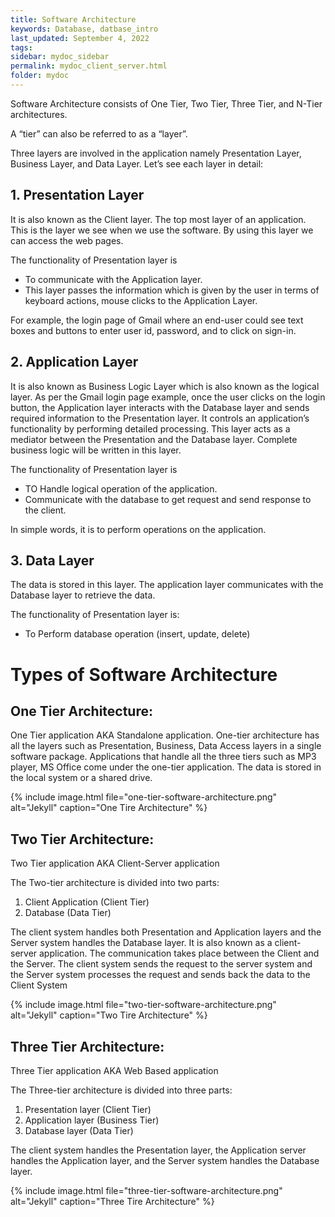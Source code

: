 ```yaml
---
title: Software Architecture
keywords: Database, datbase_intro
last_updated: September 4, 2022
tags: 
sidebar: mydoc_sidebar
permalink: mydoc_client_server.html
folder: mydoc
---
```


Software Architecture consists of One Tier, Two Tier, Three Tier, and N-Tier architectures.

A “tier” can also be referred to as a “layer”.

Three layers are involved in the application namely Presentation Layer, Business Layer, and Data Layer. Let’s see each layer in detail:

## 1. Presentation Layer
It is also known as the Client layer. The top most layer of an application. This is the layer we see when we use the software. By using this layer we can access the web pages. 

The functionality of Presentation layer is 
- To communicate with the Application layer. 
- This layer passes the information which is given by the user in terms of keyboard actions, mouse clicks to the Application Layer.

For example, the login page of Gmail where an end-user could see text boxes and buttons to enter user id, password, and to click on sign-in.

## 2. Application Layer

It is also known as Business Logic Layer which is also known as the logical layer. As per the Gmail login page example, once the user clicks on the login button, the Application layer interacts with the Database layer and sends required information to the Presentation layer. It controls an application’s functionality by performing detailed processing. This layer acts as a mediator between the Presentation and the Database layer. Complete business logic will be written in this layer.

The functionality of Presentation layer is 
- TO Handle logical operation of the application.
- Communicate with the database to get request and send response to the client.

In simple words, it is to perform operations on the application.

## 3. Data Layer
The data is stored in this layer. The application layer communicates with the Database layer to retrieve the data.

The functionality of Presentation layer is:
- To Perform database operation (insert, update, delete)


# Types of Software Architecture

## One Tier Architecture:

One Tier application AKA Standalone application. One-tier architecture has all the layers such as Presentation, Business, Data Access layers in a single software package. Applications that handle all the three tiers such as MP3 player, MS Office come under the one-tier application. The data is stored in the local system or a shared drive. 

{% include image.html file="one-tier-software-architecture.png" alt="Jekyll" caption="One Tire Architecture" %}

## Two Tier Architecture:
Two Tier application AKA Client-Server application

The Two-tier architecture is divided into two parts:

1. Client Application (Client Tier)
2. Database (Data Tier)

The client system handles both Presentation and Application layers and the Server system handles the Database layer. It is also known as a client-server application. The communication takes place between the Client and the Server. The client system sends the request to the server system and the Server system processes the request and sends back the data to the Client System

{% include image.html file="two-tier-software-architecture.png" alt="Jekyll" caption="Two Tire Architecture" %}

## Three Tier Architecture:

Three Tier application AKA Web Based application

The Three-tier architecture is divided into three parts:

1. Presentation layer (Client Tier)
2. Application layer (Business Tier)
2. Database layer (Data Tier)

The client system handles the Presentation layer, the Application server handles the Application layer, and the Server system handles the Database layer.

{% include image.html file="three-tier-software-architecture.png" alt="Jekyll" caption="Three Tire Architecture" %}






